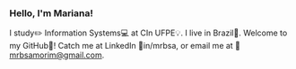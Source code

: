 ### Hello, I'm Mariana!

I study✏️ Information Systems💻 at CIn UFPE💡. I live in Brazil📍.
Welcome to my GitHub🤖!
Catch me at LinkedIn 🔗in/mrbsa, or email me at 📩mrbsamorim@gmail.com.

